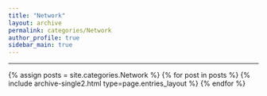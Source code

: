 ```yaml
---
title: "Network"
layout: archive
permalink: categories/Network
author_profile: true
sidebar_main: true
---
```

<!-- 공백이 포함되어 있는 카테고리 이름의 경우 site.categories.['a b c'] 이런식으로! -->

***
{% assign posts = site.categories.Network %}
{% for post in posts %} {% include archive-single2.html type=page.entries_layout %} {% endfor %}
